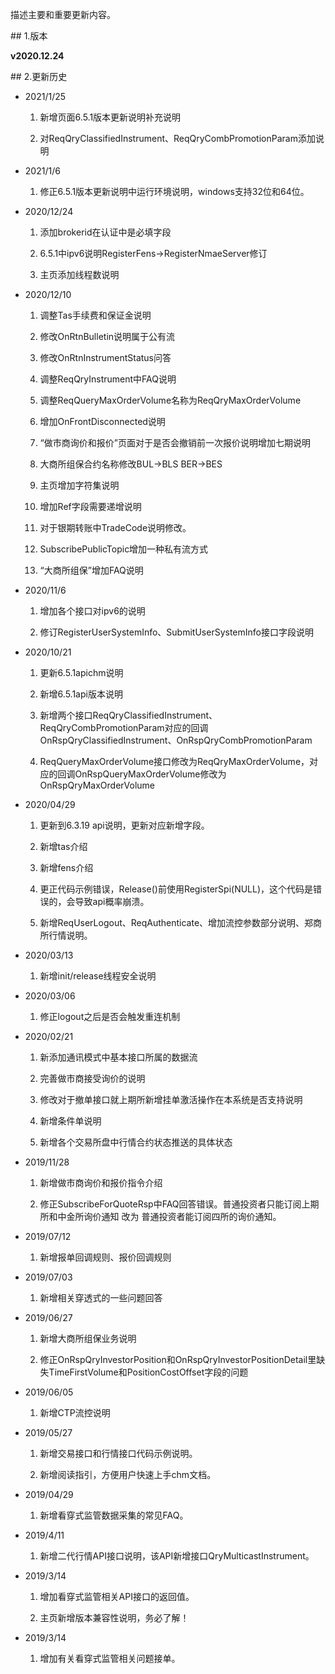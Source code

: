 <p>描述主要和重要更新内容。</p>
<span class="anchor" id="f1c67f81-3d4c-4236-879c-a6c9326fb70d"></span>
## 1.版本
<p><strong>v2020.12.24</strong></p>
<span class="anchor" id="abf25cec-5f9e-45f3-bb6e-d6a4fb5217a6"></span>
## 2.更新历史
<ul>
<li><p>2021/1/25</p>
<ol>
<li><p>新增页面6.5.1版本更新说明补充说明</p></li>
<li><p>对ReqQryClassifiedInstrument、ReqQryCombPromotionParam添加说明</p></li>
</ol></li>
<li><p>2021/1/6</p>
<ol>
<li>修正6.5.1版本更新说明中运行环境说明，windows支持32位和64位。</li>
</ol></li>
<li><p>2020/12/24</p>
<ol>
<li><p>添加brokerid在认证中是必填字段</p></li>
<li><p>6.5.1中ipv6说明RegisterFens-&gt;RegisterNmaeServer修订</p></li>
<li><p>主页添加线程数说明</p></li>
</ol></li>
<li><p>2020/12/10</p>
<ol>
<li><p>调整Tas手续费和保证金说明</p></li>
<li><p>修改OnRtnBulletin说明属于公有流</p></li>
<li><p>修改OnRtnInstrumentStatus问答</p></li>
<li><p>调整ReqQryInstrument中FAQ说明</p></li>
<li><p>调整ReqQueryMaxOrderVolume名称为ReqQryMaxOrderVolume</p></li>
<li><p>增加OnFrontDisconnected说明</p></li>
<li><p>“做市商询价和报价”页面对于是否会撤销前一次报价说明增加七期说明</p></li>
<li><p>大商所组保合约名称修改BUL-&gt;BLS   BER-&gt;BES</p></li>
<li><p>主页增加字符集说明</p></li>
<li><p>增加Ref字段需要递增说明</p></li>
<li><p>对于银期转账中TradeCode说明修改。</p></li>
<li><p>SubscribePublicTopic增加一种私有流方式</p></li>
<li><p>“大商所组保”增加FAQ说明</p></li>
</ol></li>
<li><p>2020/11/6</p>
<ol>
<li><p>增加各个接口对ipv6的说明</p></li>
<li><p>修订RegisterUserSystemInfo、SubmitUserSystemInfo接口字段说明</p></li>
</ol></li>
<li><p>2020/10/21</p>
<ol>
<li><p>更新6.5.1apichm说明</p></li>
<li><p>新增6.5.1api版本说明</p></li>
<li><p>新增两个接口ReqQryClassifiedInstrument、ReqQryCombPromotionParam对应的回调OnRspQryClassifiedInstrument、OnRspQryCombPromotionParam</p></li>
<li><p>ReqQueryMaxOrderVolume接口修改为ReqQryMaxOrderVolume，对应的回调OnRspQueryMaxOrderVolume修改为OnRspQryMaxOrderVolume</p></li>
</ol></li>
<li><p>2020/04/29</p>
<ol>
<li><p>更新到6.3.19 api说明，更新对应新增字段。</p></li>
<li><p>新增tas介绍</p></li>
<li><p>新增fens介绍</p></li>
<li><p>更正代码示例错误，Release()前使用RegisterSpi(NULL)，这个代码是错误的，会导致api概率崩溃。</p></li>
<li><p>新增ReqUserLogout、ReqAuthenticate、增加流控参数部分说明、郑商所行情说明。</p></li>
</ol></li>
<li><p>2020/03/13</p>
<ol>
<li>新增init/release线程安全说明</li>
</ol></li>
<li><p>2020/03/06</p>
<ol>
<li>修正logout之后是否会触发重连机制</li>
</ol></li>
<li><p>2020/02/21</p>
<ol>
<li><p>新添加通讯模式中基本接口所属的数据流</p></li>
<li><p>完善做市商接受询价的说明</p></li>
<li><p>修改对于撤单接口就上期所新增挂单激活操作在本系统是否支持说明</p></li>
<li><p>新增条件单说明</p></li>
<li><p>新增各个交易所盘中行情合约状态推送的具体状态</p></li>
</ol></li>
<li><p>2019/11/28</p>
<ol>
<li><p>新增做市商询价和报价指令介绍</p></li>
<li><p>修正SubscribeForQuoteRsp中FAQ回答错误。普通投资者只能订阅上期所和中金所询价通知 改为 普通投资者能订阅四所的询价通知。</p></li>
</ol></li>
<li><p>2019/07/12</p>
<ol>
<li>新增报单回调规则、报价回调规则</li>
</ol></li>
<li><p>2019/07/03</p>
<ol>
<li>新增相关穿透式的一些问题回答</li>
</ol></li>
<li><p>2019/06/27</p>
<ol>
<li><p>新增大商所组保业务说明</p></li>
<li><p>修正OnRspQryInvestorPosition和OnRspQryInvestorPositionDetail里缺失TimeFirstVolume和PositionCostOffset字段的问题</p></li>
</ol></li>
<li><p>2019/06/05</p>
<ol>
<li>新增CTP流控说明</li>
</ol></li>
<li><p>2019/05/27</p>
<ol>
<li><p>新增交易接口和行情接口代码示例说明。</p></li>
<li><p>新增阅读指引，方便用户快速上手chm文档。</p></li>
</ol></li>
<li><p>2019/04/29</p>
<ol>
<li>新增看穿式监管数据采集的常见FAQ。</li>
</ol></li>
<li><p>2019/4/11</p>
<ol>
<li>新增二代行情API接口说明，该API新增接口QryMulticastInstrument。</li>
</ol></li>
<li><p>2019/3/14</p>
<ol>
<li><p>增加看穿式监管相关API接口的返回值。</p></li>
<li><p>主页新增版本兼容性说明，务必了解！</p></li>
</ol></li>
<li><p>2019/3/14</p>
<ol>
<li>增加有关看穿式监管相关问题接单。</li>
</ol></li>
</ul>
